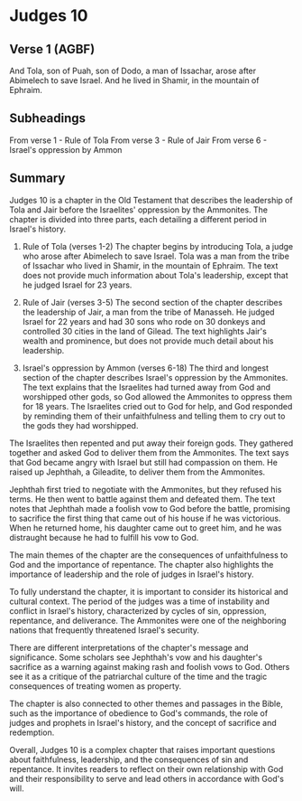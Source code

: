 # Judges 10

## Verse 1 (AGBF)

And Tola, son of Puah, son of Dodo, a man of Issachar, arose after Abimelech to save Israel. And he lived in Shamir, in the mountain of Ephraim.

## Subheadings

From verse 1 - Rule of Tola
From verse 3 - Rule of Jair
From verse 6 - Israel's oppression by Ammon

## Summary

Judges 10 is a chapter in the Old Testament that describes the leadership of Tola and Jair before the Israelites' oppression by the Ammonites. The chapter is divided into three parts, each detailing a different period in Israel's history.

1. Rule of Tola (verses 1-2)
The chapter begins by introducing Tola, a judge who arose after Abimelech to save Israel. Tola was a man from the tribe of Issachar who lived in Shamir, in the mountain of Ephraim. The text does not provide much information about Tola's leadership, except that he judged Israel for 23 years.

2. Rule of Jair (verses 3-5)
The second section of the chapter describes the leadership of Jair, a man from the tribe of Manasseh. He judged Israel for 22 years and had 30 sons who rode on 30 donkeys and controlled 30 cities in the land of Gilead. The text highlights Jair's wealth and prominence, but does not provide much detail about his leadership.

3. Israel's oppression by Ammon (verses 6-18)
The third and longest section of the chapter describes Israel's oppression by the Ammonites. The text explains that the Israelites had turned away from God and worshipped other gods, so God allowed the Ammonites to oppress them for 18 years. The Israelites cried out to God for help, and God responded by reminding them of their unfaithfulness and telling them to cry out to the gods they had worshipped. 

The Israelites then repented and put away their foreign gods. They gathered together and asked God to deliver them from the Ammonites. The text says that God became angry with Israel but still had compassion on them. He raised up Jephthah, a Gileadite, to deliver them from the Ammonites.

Jephthah first tried to negotiate with the Ammonites, but they refused his terms. He then went to battle against them and defeated them. The text notes that Jephthah made a foolish vow to God before the battle, promising to sacrifice the first thing that came out of his house if he was victorious. When he returned home, his daughter came out to greet him, and he was distraught because he had to fulfill his vow to God.

The main themes of the chapter are the consequences of unfaithfulness to God and the importance of repentance. The chapter also highlights the importance of leadership and the role of judges in Israel's history. 

To fully understand the chapter, it is important to consider its historical and cultural context. The period of the judges was a time of instability and conflict in Israel's history, characterized by cycles of sin, oppression, repentance, and deliverance. The Ammonites were one of the neighboring nations that frequently threatened Israel's security.

There are different interpretations of the chapter's message and significance. Some scholars see Jephthah's vow and his daughter's sacrifice as a warning against making rash and foolish vows to God. Others see it as a critique of the patriarchal culture of the time and the tragic consequences of treating women as property. 

The chapter is also connected to other themes and passages in the Bible, such as the importance of obedience to God's commands, the role of judges and prophets in Israel's history, and the concept of sacrifice and redemption.

Overall, Judges 10 is a complex chapter that raises important questions about faithfulness, leadership, and the consequences of sin and repentance. It invites readers to reflect on their own relationship with God and their responsibility to serve and lead others in accordance with God's will.